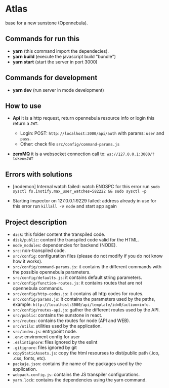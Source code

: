 # Atlas

base for a new sunstone (Opennebula).

## Commands for run this

- **yarn** (this command import the dependecies).
- **yarn build** (execute the javascript build "bundle")
- **yarn start** (start the server in port 3000)

## Commands for development

- **yarn dev** (run server in mode development)

## How to use

- **Api**
  it is a http request, return opennebula resource info or login this return a `JWT`.

  - Login: POST: `http://localhost:3000/api/auth` with params: `user` and `pass`.
  - Other: check file `src/config/command-params.js`

- **zeroMQ**
  it is a websocket connection call to: `ws://127.0.0.1:3000/?token=JWT`

## Errors with solutions

- [nodemon] Internal watch failed: watch ENOSPC
for this error run `sudo sysctl fs.inotify.max_user_watches=582222 && sudo sysctl -p`

- Starting inspector on 127.0.0.1:9229 failed: address already in use
for this error run  `killall -9 node` and start app again

## Project description

- `disk`: this folder content the transpiled code.
- `disk/public`: content the transpiled code valid for the HTML.
- `node_modules`: dependencies for backend (NODE).
- `src`: non-transpiled code.
- `src/config`: configuration files (please do not modify if you do not know how it works).
- `src/config/command-params.js`: it contains the different commands with the possible opennebula parameters.
- `src/config/defaults.js`: it contains default string parameters.
- `src/config/function-routes.js`: it contains routes that are not opennebula commands.
- `src/config/http-codes.js`: it contains all http codes for routes.
- `src/config/params.js`: it contains the parameters used by the paths, example: `http://localhost:3000/api/template/id=0/action=info`.
- `src/config/routes-api.js`: gather the different routes used by the API.
- `src/public`: contains the sunstone in react.
- `src/routes`: contains the routes for node (API and WEB).
- `src/utils`: utilities used by the application.
- `src/index.js`: entrypoint node.
- `.env`: enviroment config for user
- `.eslintignore`: files ignored by the eslint
- `.gitignore`: files ignored by git
- `copyStaticAssets.js`: copy the html resourses to dist/public path (.ico, .css, fonts, etc).
- `packaje.json`: contains the name of the packages used by the application.
- `webpack.config.js`: contains the JS transpiler configurations.
- `yarn.lock`: contains the dependencies using the yarn command.
